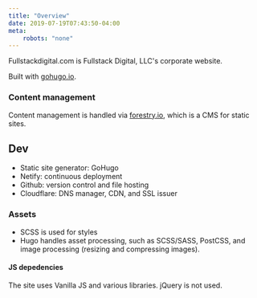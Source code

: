 ```yaml
---
title: "Overview"
date: 2019-07-19T07:43:50-04:00
meta:
    robots: "none"
---
```


Fullstackdigital.com is Fullstack Digital, LLC's corporate website.

Built with [gohugo.io](http://gohugo.io).
### Content management
Content management is handled via [forestry.io](http://forestry.io), which is a CMS for static sites.

## Dev
* Static site generator: GoHugo
* Netify: continuous deployment
* Github: version control and file hosting
* Cloudflare: DNS manager, CDN, and SSL issuer

### Assets
* SCSS is used for styles
* Hugo handles asset processing, such as SCSS/SASS, PostCSS, and image processing (resizing and compressing images).

#### JS depedencies
The site uses Vanilla JS and various libraries. jQuery is not used.
